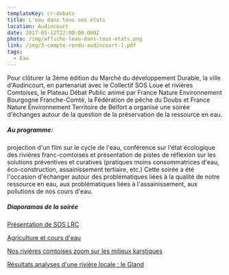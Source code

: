 ```yaml
---
templateKey: cr-debats
title: L'eau dans tous ses états
location: Audincourt
date: 2017-05-12T22:00:00.000Z
photo: /img/affiche-leau-dans-tous-etats.png
link: /img/3-compte-rendu-audincourt-1.pdf
tags:
  - Eau
---
```

Pour clôturer la 3ème édition du Marché du développement Durable, la ville d'Audincourt, en partenariat avec le Collectif SOS Loue et rivières Comtoises, le Plateau Débat Public animé par France Nature Environnement Bourgogne Franche-Comté, la Fédération de pêche du Doubs et France Nature Environnement Territoire de Belfort a organisé une soirée d'échanges autour de la question de la préservation de la ressource en eau.

##### **Au programme:**

projection d'un film sur le cycle de l'eau, conférence sur l'état écologique des rivières franc-comtoises et présentation de pistes de réflexion sur les solutions préventives et curatives (pratiques moins consommatrices d'eau, éco-construction, assainissement tertiaire, etc.) Cette soirée a été l'occasion d'échanger autour des problématiques liées à la qualité de notre ressource en eau, aux problématiques liées à l'assainissement, aux pollutions de nos cours d'eau.

##### **Diaporamas de la soirée**

[Présentation de SOS LRC](/img/3-audincourtsoslrc.pdf)[](http://debatpublic-mefc.org/thematiques/eau/eau-dans-tous-ses-etats/3-Agriculture-1.pdf)

[Agriculture et cours d'eau](/img/3-audincourt-agriculture-1.pdf)[](http://debatpublic-mefc.org/thematiques/eau/eau-dans-tous-ses-etats/3-Audincourt_SOS-LRC_13.05.2017.pdf)

[Nos rivières comtoises zoom sur les milieux karstiques](/img/3-audincourt_sos-lrc_13-05-2017.pdf)[](<http://debatpublic-mefc.org/thematiques/eau/eau-dans-tous-ses-etats/3-Le gland 13 mai audincourt 17.pdf>)

[Résultats analyses d'une rivière locale : le Gland](/img/3-le-gland-13-mai-audincourt-17.pdf)